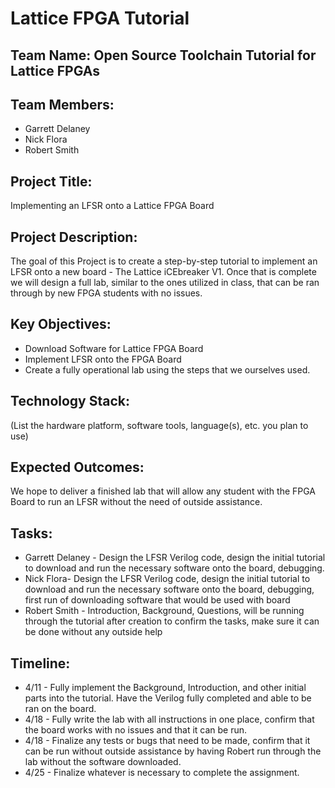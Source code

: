 # Lattice FPGA Tutorial

## Team Name: Open Source Toolchain Tutorial for Lattice FPGAs

## Team Members:
- Garrett Delaney
- Nick Flora
- Robert Smith

## Project Title:
Implementing an LFSR onto a Lattice FPGA Board

## Project Description:
The goal of this Project is to create a step-by-step tutorial to implement an LFSR onto a new board - The Lattice iCEbreaker V1. Once that is complete we will design a full lab, similar to the ones utilized in class, that can be ran through by new FPGA students with no issues.
## Key Objectives:
- Download Software for Lattice FPGA Board
- Implement LFSR onto the FPGA Board
- Create a fully operational lab using the steps that we ourselves used.

## Technology Stack:
(List the hardware platform, software tools, language(s), etc. you plan to use)

## Expected Outcomes:
We hope to deliver a finished lab that will allow any student with the FPGA Board to run an LFSR without the need of outside assistance.

## Tasks:
- Garrett Delaney - Design the LFSR Verilog code, design the initial tutorial to download and run the necessary software onto the board, debugging.
- Nick Flora- Design the LFSR Verilog code, design the initial tutorial to download and run the necessary software onto the board, debugging, first run of downloading software that would be used with board
- Robert Smith - Introduction, Background, Questions, will be running through the tutorial after creation to confirm the tasks, make sure it can be done without any outside help

## Timeline:
- 4/11 - Fully implement the Background, Introduction, and other initial parts into the tutorial. Have the Verilog fully completed and able to be ran on the board.
- 4/18 - Fully write the lab with all instructions in one place, confirm that the board works with no issues and that it can be run.
- 4/18 - Finalize any tests or bugs that need to be made, confirm that it can be run without outside assistance by having Robert run through the lab without the software downloaded.
- 4/25 - Finalize whatever is necessary to complete the assignment.
